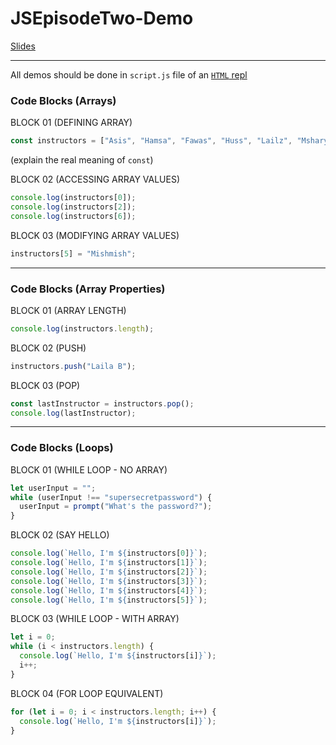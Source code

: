 # JSEpisodeTwo-Demo

[Slides](https://docs.google.com/presentation/d/1dkovfExxp06AMyyvZ2Vr5i4H6CuDikzGNVZrzUMsOwk/)

---

All demos should be done in `script.js` file of an [`HTML` repl](https://repl.it/languages/html)

### Code Blocks (Arrays)

BLOCK 01 (DEFINING ARRAY)

```javascript
const instructors = ["Asis", "Hamsa", "Fawas", "Huss", "Lailz", "Mshary"];
```

(explain the real meaning of `const`)

BLOCK 02 (ACCESSING ARRAY VALUES)

```javascript
console.log(instructors[0]);
console.log(instructors[2]);
console.log(instructors[6]);
```

BLOCK 03 (MODIFYING ARRAY VALUES)

```javascript
instructors[5] = "Mishmish";
```

---

### Code Blocks (Array Properties)

BLOCK 01 (ARRAY LENGTH)

```javascript
console.log(instructors.length);
```

BLOCK 02 (PUSH)

```javascript
instructors.push("Laila B");
```

BLOCK 03 (POP)

```javascript
const lastInstructor = instructors.pop();
console.log(lastInstructor);
```

---

### Code Blocks (Loops)

BLOCK 01 (WHILE LOOP - NO ARRAY)

```javascript
let userInput = "";
while (userInput !== "supersecretpassword") {
  userInput = prompt("What's the password?");
}
```

BLOCK 02 (SAY HELLO)

```javascript
console.log(`Hello, I'm ${instructors[0]}`);
console.log(`Hello, I'm ${instructors[1]}`);
console.log(`Hello, I'm ${instructors[2]}`);
console.log(`Hello, I'm ${instructors[3]}`);
console.log(`Hello, I'm ${instructors[4]}`);
console.log(`Hello, I'm ${instructors[5]}`);
```

BLOCK 03 (WHILE LOOP - WITH ARRAY)

```javascript
let i = 0;
while (i < instructors.length) {
  console.log(`Hello, I'm ${instructors[i]}`);
  i++;
}
```

BLOCK 04 (FOR LOOP EQUIVALENT)

```javascript
for (let i = 0; i < instructors.length; i++) {
  console.log(`Hello, I'm ${instructors[i]}`);
}
```
